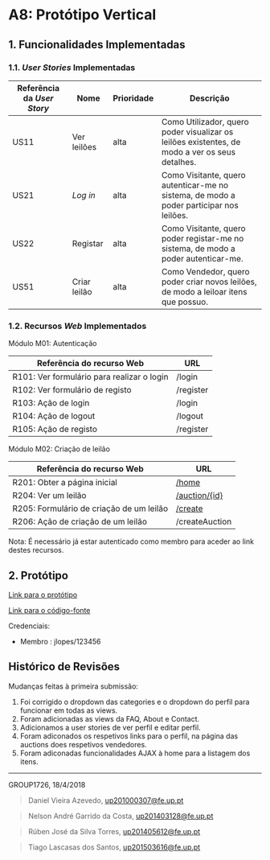 # A8: Protótipo Vertical

## 1. Funcionalidades Implementadas

### 1.1. *User Stories* Implementadas


| Referência da *User Story* | Nome                   | Prioridade                   | Descrição                   |
| -------------------- | ---------------------- | -------------------------- | ----------------------------- |
| US11 | Ver leilões | alta | Como Utilizador, quero poder visualizar os leilões existentes, de modo a ver os seus detalhes.
| US21                 | *Log in* | alta | Como Visitante, quero autenticar-me no sistema, de modo a poder participar nos leilões. |
| US22|Registar|alta|Como Visitante, quero poder registar-me no sistema, de modo a poder autenticar-me.|
| US51|Criar leilão|alta|Como Vendedor, quero poder criar novos leilões, de modo a leiloar itens que possuo.


### 1.2. Recursos *Web* Implementados

Módulo M01: Autenticação

| Referência do recurso Web | URL                         |
| ---------------------- | ------------------------------ |
| R101: Ver formulário para realizar o login | /login |
| R102: Ver formulário de registo | /register |
| R103: Ação de login | /login |
| R104: Ação de logout | /logout |
| R105: Ação de registo | /register |

Módulo M02: Criação de leilão

| Referência do recurso Web | URL                         |
| ---------------------- | ------------------------------ |
| R201: Obter a página inicial | [/home](http://lbaw1726.lbaw-prod.fe.up.pt/home) |
| R204: Ver um leilão | [/auction/{id}](http://lbaw1726.lbaw-prod.fe.up.pt/auction/1)
| R205: Formulário de criação de um leilão | [/create](http://lbaw1726.lbaw-prod.fe.up.pt/create)|
| R206: Ação de criação de um leilão | /createAuction |
Nota: É necessário já estar autenticado como membro para aceder ao link destes recursos.

## 2. Protótipo

[Link para o protótipo](http://lbaw1726.lbaw-prod.fe.up.pt/)

[Link para o código-fonte](https://github.com/tiagolascasas/lbaw1726/tree/proto)

 Credenciais:

   * Membro : jlopes/123456

## Histórico de Revisões

Mudanças feitas à primeira submissão:

1. Foi corrigido o dropdown das categories e o dropdown do perfil para funcionar em todas as views.
2. Foram adicionadas as views da FAQ, About e Contact.
3. Adicionamos a user stories de ver perfil e editar perfil.
4. Foram adiconados os respetivos links para o perfil, na página das auctions does respetivos vendedores.
5. Foram adiconadas funcionalidades AJAX à home para a listagem dos itens.

***
GROUP1726, 18/4/2018

> Daniel Vieira Azevedo, up201000307@fe.up.pt

> Nelson André Garrido da Costa, up201403128@fe.up.pt

> Rúben José da Silva Torres, up201405612@fe.up.pt

> Tiago Lascasas dos Santos, up201503616@fe.up.pt
